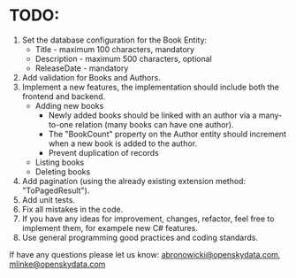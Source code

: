 # TODO:
1. Set the database configuration for the Book Entity:
    - Title - maximum 100 characters, mandatory
    - Description - maximum 500 characters, optional
    - ReleaseDate - mandatory
2. Add validation for Books and Authors.
3. Implement a new features, the implementation should include both the frontend and backend.
    - Adding new books
        - Newly added books should be linked with an author via a many-to-one relation (many books can have one author).
        - The "BookCount" property on the Author entity should increment when a new book is added to the author.
        - Prevent duplication of records
    - Listing books
    - Deleting books
5. Add pagination (using the already existing extension method: "ToPagedResult").
6. Add unit tests.
7. Fix all mistakes in the code.
8. If you have any ideas for improvement, changes, refactor, feel free to implement them, for exampele new C# features.
9. Use general programming good practices and coding standards.

If have any questions please let us know: abronowicki@openskydata.com, mlinke@openskydata.com
